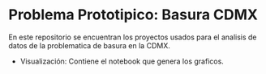 # Problema Prototipico: Basura CDMX

En este repositorio se encuentran los proyectos usados para el analisis de datos de la problematica de basura en la CDMX.

- Visualización: Contiene el notebook que genera los graficos.